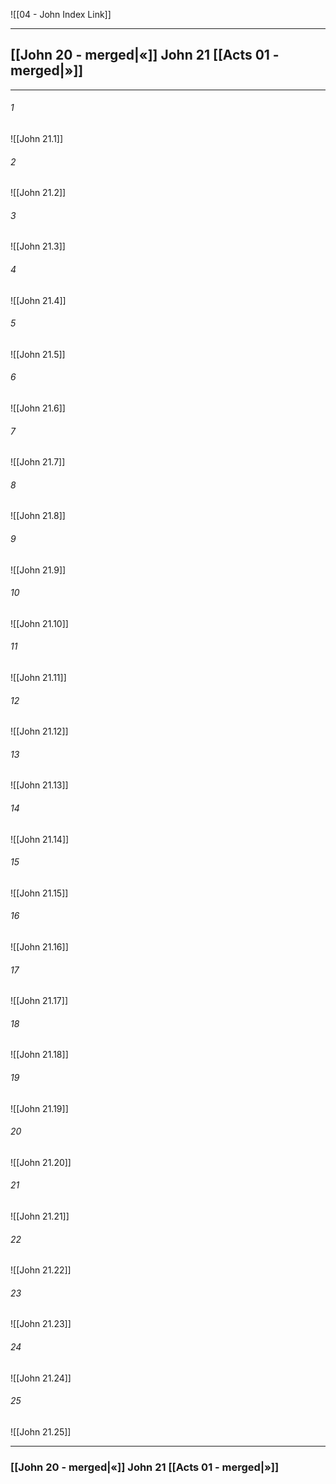 ![[04 - John Index Link]]

---
##  [[John 20 - merged|«]] John 21 [[Acts 01 - merged|»]]

---

###### 1
![[John 21.1]] 

###### 2
![[John 21.2]] 

###### 3
![[John 21.3]] 

###### 4
![[John 21.4]]

###### 5 
![[John 21.5]] 

###### 6
![[John 21.6]] 

###### 7
![[John 21.7]] 

###### 8
![[John 21.8]] 

###### 9
![[John 21.9]] 

###### 10
![[John 21.10]] 

###### 11
![[John 21.11]] 

###### 12
![[John 21.12]]

###### 13
![[John 21.13]] 

###### 14
![[John 21.14]] 

###### 15
![[John 21.15]]

###### 16
![[John 21.16]] 

###### 17
![[John 21.17]]

###### 18
![[John 21.18]] 

###### 19
![[John 21.19]] 

###### 20
![[John 21.20]]

###### 21
![[John 21.21]] 

###### 22
![[John 21.22]] 

###### 23
![[John 21.23]]

###### 24
![[John 21.24]] 

###### 25
![[John 21.25]]


---
###  [[John 20 - merged|«]] John 21 [[Acts 01 - merged|»]]